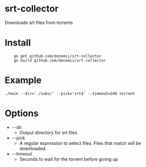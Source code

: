 # srt-collector
Downloads srt files from torrents

# Install

        go get github.com/donomii/srt-collector
        go build github.com/donomii/srt-collector
 
 
# Example
    ./main --dir='./subs/' --pick='srt$' --timeout=240 torrent

# Options

* --dir
  * Output directory for srt files
* --pick
  * A regular expression to select files.  Files that match will be downloaded.
* --timeout
  * Seconds to wait for the torrent before giving up
  
